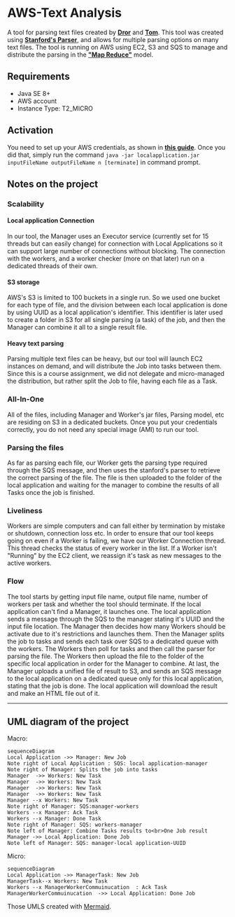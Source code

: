 # AWS-Text Analysis
A tool for parsing text files created by [**Dror**](https://github.com/drorgabay) and [**Tom**](https://github.com/ToMax446).
This tool was created using [**Stanford's Parser**](https://stanfordnlp.github.io/CoreNLP/parser-standalone.html), and allows for multiple parsing options on many text files.
The tool is running on AWS using EC2, S3 and SQS to manage and distribute the parsing in the [**"Map Reduce"**](https://en.wikipedia.org/wiki/MapReduce) model.



## Requirements
 - Java SE 8+
 - AWS account
 - Instance Type: T2_MICRO


## Activation

You need to set up your AWS credentials, as shown in [**this guide**](https://docs.aws.amazon.com/cli/latest/userguide/cli-configure-files.html). 
Once you did that, simply run the command `java -jar localapplication.jar inputFileName outputFileName n [terminate]` in command prompt.

## Notes on the project

### Scalability
#### Local application Connection
In our tool, the Manager uses an Executor service (currently set for 15 threads but can easily change) for connection with Local Applications so it can support large number of connections without blocking.
The connection with the workers, and a worker checker (more on that later) run on a dedicated threads of their own.
#### S3 storage
AWS's S3 is limited to 100 buckets in a single run. So we used one bucket for each type of file, and the division between each local application is done by using UUID as a local application's identifier. This identifier is later used to create a folder in S3 for all single parsing (a task) of the job, and then the Manager can combine it all to a single result file.
#### Heavy text parsing
Parsing multiple text files can be heavy, but our tool will launch EC2 instances on demand, and will distribute the Job into tasks between them. Since this is a course assignment, we did not delegate and micro-managed the distribution, but rather split the Job to file, having each file as a Task.
### All-In-One
All of the files, including Manager and Worker's jar files, Parsing model, etc are residing on S3 in a dedicated buckets. Once you put your credentials correctly, you do not need any special image (AMI) to run our tool.
### Parsing the files
As far as parsing each file, our Worker gets the parsing type required through the SQS message, and then uses the stanford's parser to retrieve the correct parsing of the file. The file is then uploaded to the folder of the local application and waiting for the manager to combine the results of all Tasks once the job is finished.
### Liveliness
Workers are simple computers and can fall either by termination by mistake or shutdown, connection loss etc.
In order to ensure that our tool keeps going on even if a Worker is failing, we have our Worker Connection thread. This thread checks the status of every worker in the list. If a Worker isn't "Running" by the EC2 client, we reassign it's task as new messages to the active workers.
### Flow
The tool starts by getting input file name, output file name, number of workers per task and whether the tool should terminate. If the local application can't find a Manager, it launches one.
The local application sends a message through the SQS to the manager stating it's UUID and the input file location.
The Manager then decides how many Workers should be activate due to it's restrictions and launches them.
Then the Manager splits the job to tasks and sends each task over SQS to a dedicated queue with the workers.
The Workers then poll for tasks and then call the parser for parsing the file. The Workers then upload the file to the folder of the specific local application in order for the Manager to combine.
At last, the Manager uploads a unified file of result to S3, and sends an SQS message to the local application on a dedicated queue only for this local application, stating that the job is done.
The local application will download the result and make an HTML file out of it.

----

## UML diagram of the project

Macro:
```mermaid
sequenceDiagram
Local Application ->> Manager: New Job
Note right of Local Application : SQS: local application-manager
Note right of Manager: Splits the job into tasks 
Manager  ->> Workers: New Task
Manager  ->> Workers: New Task
Manager  ->> Workers: New Task
Manager  ->> Workers: New Task
Manager --x Workers: New Task
Note right of Manager: SQS:manager-workers
Workers --x Manager: Ack Task
Workers --x Manager: Done Task
Note right of Manager: SQS: workers-manager
Note left of Manager: Combine Tasks results to<br>One Job result
Manager ->> Local Application: Done Job
Note left of Manager: SQS: manager-local application-UUID

```
Micro:
```mermaid
sequenceDiagram
Local Application ->> ManagerTask: New Job
ManagerTask--x Workers: New Task
Workers --x ManagerWorkerCommuinucation  : Ack Task
ManagerWorkerCommuinucation  ->> Local Application: Done Job
```

Those UMLS created with  [Mermaid](https://mermaidjs.github.io/).



